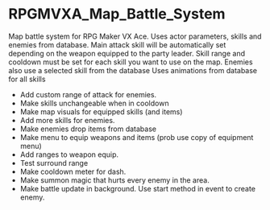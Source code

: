 # RPGMVXA_Map_Battle_System
Map battle system for RPG Maker VX Ace.
Uses actor parameters, skills and enemies from database.
Main attack skill will be automatically set depending on the weapon equipped to the party leader.
Skill range and cooldown must be set for each skill you want to use on the map.
Enemies also use a selected skill from the database
Uses animations from database for all skills
- Add custom range of attack for enemies.
- Make skills unchangeable when in cooldown
- Make map visuals for equipped skills (and items)
- Add more skills for enemies.
- Make enemies drop items from database
- Make menu to equip weapons and items (prob use copy of equipment menu)
- Add ranges to weapon equip.
- Test surround range
- Make cooldown meter for dash.
- Make summon magic that hurts every enemy in the area.
- Make battle update in background. Use start method in event to create enemy.
